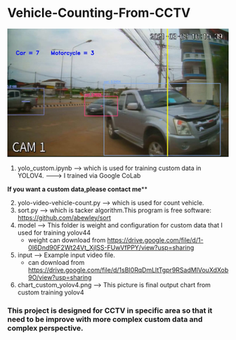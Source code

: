 # Vehicle-Counting-From-CCTV
![alt text](https://github.com/jteerani/Vehicle-Counting-From-CCTV/blob/main/sample_output.JPG)

1. yolo_custom.ipynb --> which is used for training custom data in YOLOV4.
		                ---> I trained via Google CoLab  
			
  ******If you want a custom data,please contact me********
  
2. yolo-video-vehicle-count.py --> which is used for count vehicle.
3. sort.py --> which is tacker algorithm.This program is free software: https://github.com/abewley/sort
5. model --> This folder is weight and configuration for custom data that I used for training yolov44
	- weight can download from https://drive.google.com/file/d/1-0I6Dnd90F2Wt24Vt_XjlSS-FUwVfPPY/view?usp=sharing
7. input --> Example input video file.
	- can download from https://drive.google.com/file/d/1sBI0RqDmLltTgpr9RSadMlVouXdXob9O/view?usp=sharing
9. chart_custom_yolov4.png --> This picture is final output chart from custom training yolov4


### This project is designed for CCTV in specific area so that it need to be improve with more complex custom data and complex perspective.
